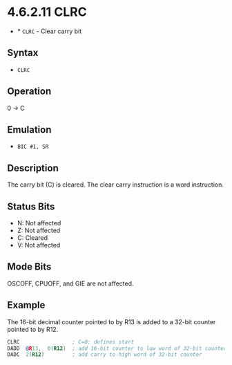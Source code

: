 # 4.6.2.11 CLRC

- \* `CLRC` - Clear carry bit

## Syntax

- `CLRC`

## Operation

0 → C

## Emulation

- `BIC #1, SR`

## Description

The carry bit (C) is cleared. The clear carry instruction is a word instruction.

## Status Bits

- N: Not affected
- Z: Not affected
- C: Cleared
- V: Not affected

## Mode Bits

OSCOFF, CPUOFF, and GIE are not affected.

## Example

The 16-bit decimal counter pointed to by R13 is added to a 32-bit counter pointed to by R12.

```asm
CLRC                 ; C=0: defines start
DADD  @R13,  0(R12)  ; add 16-bit counter to low word of 32-bit counter
DADC  2(R12)         ; add carry to high word of 32-bit counter
```
